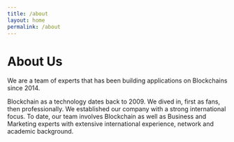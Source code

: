 ```yaml
---
title: /about
layout: home
permalink: /about
---
```


# About Us

We are a team of experts that has been building applications on Blockchains since 2014.

Blockchain as a technology dates back to 2009. We dived in, first as fans, then professionally. We established our company with a strong international focus. To date, our team involves Blockchain as well as Business and Marketing experts with extensive international experience, network and academic background.
